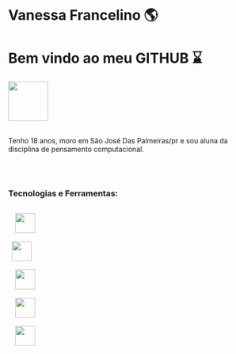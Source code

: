 <div display="inline-block">
<h1 aling="left"> Vanessa Francelino 🌎 </h1>
<h1 aling="left"> Bem vindo ao meu <b>GITHUB</b> ⌛</h1>

<img src="https://cdn.jsdelivr.net/gh/devicons/devicon/icons/facebook/facebook-original.svg" width="80px" />


</br>
</br>

Tenho 18 anos, moro em São José Das Palmeiras/pr e sou aluna da disciplina de pensamento
computacional. 

</br>
</br>

### Tecnologias e Ferramentas:
<code>
  <img width="40px" src="https://cdn.jsdelivr.net/gh/devicons/devicon/icons/html5/html5-original.svg" />
</code>
<code>
 <img width="40px" src="https://cdn.jsdelivr.net/gh/devicons/devicon/icons/css3/css3-original.svg" /> 
</code>
<code>
  <img width="40px" src="https://cdn.jsdelivr.net/gh/devicons/devicon/icons/git/git-original-wordmark.svg" />
</code>
<code>
  <img width="40px" src="https://cdn.jsdelivr.net/gh/devicons/devicon/icons/github/github-original-wordmark.svg" />
</code>
<code>
  <img width="40px" src="https://cdn.jsdelivr.net/gh/devicons/devicon/icons/vscode/vscode-original.svg" />
</code>

